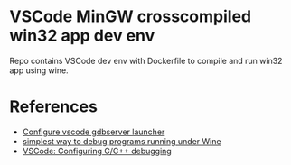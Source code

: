 # VSCode MinGW crosscompiled win32 app dev env

Repo contains VSCode dev env with Dockerfile to compile and run win32 app using wine.

# References 
 - [Configure vscode gdbserver launcher](https://github.com/Microsoft/vscode-cpptools/issues/266#issuecomment-259753176)
 - [simplest way to debug programs running under Wine](https://stackoverflow.com/questions/39938253/how-to-properly-debug-a-cross-compiled-windows-code-on-linux/68268087#68268087)
 - [VSCode: Configuring C/C++ debugging](https://code.visualstudio.com/docs/cpp/launch-json-reference)
